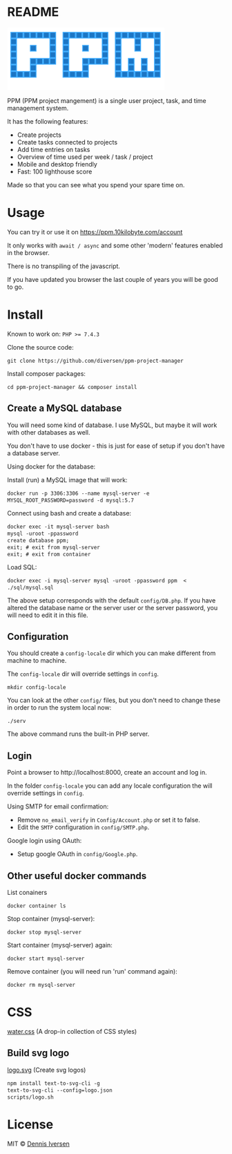 # README

![logo.svg](logo/logo.svg)

PPM (PPM project mangement) is a single user project, task, and time management system. 

It has the following features:

- Create projects
- Create tasks connected to projects
- Add time entries on tasks
- Overview of time used per week / task / project
- Mobile and desktop friendly
- Fast: 100 lighthouse score

Made so that you can see what you spend your spare time on. 

# Usage

You can try it or use it on https://ppm.10kilobyte.com/account

It only works with `await / async` and some other 'modern' features enabled in the browser. 

There is no transpiling of the javascript. 

If you have updated you browser the last couple of years you will be good to go. 

# Install

Known to work on:  `PHP >= 7.4.3`

Clone the source code: 

    git clone https://github.com/diversen/ppm-project-manager

Install composer packages:

    cd ppm-project-manager && composer install

## Create a MySQL database

You will need some kind of database. I use MySQL, but maybe it will work with other databases as well. 

You don't have to use docker - this is just for ease of setup if you don't have a database server. 

Using docker for the database:

Install (run) a MySQL image that will work:

    docker run -p 3306:3306 --name mysql-server -e MYSQL_ROOT_PASSWORD=password -d mysql:5.7

Connect using bash and create a database:

    docker exec -it mysql-server bash
    mysql -uroot -ppassword
    create database ppm;
    exit; # exit from mysql-server 
    exit; # exit from container

Load SQL:

    docker exec -i mysql-server mysql -uroot -ppassword ppm  < ./sql/mysql.sql 

The above setup corresponds with the default `config/DB.php`. If you have altered the database name or the server user or the server password, you will need to edit it in this file. 

## Configuration

You should create a `config-locale` dir which you can make different from machine to machine. 

The `config-locale` dir will override settings in `config`.

    mkdir config-locale

You can look at the other `config/` files, but you don't need to change these in order to run the system local now: 

    ./serv

The above command runs the built-in PHP server.

## Login

Point a browser to http://localhost:8000, create an account and log in.

In the folder `config-locale` you can add any locale configuration the will override settings in `config`. 

Using SMTP for email confirmation:

* Remove `no_email_verify` in `Config/Account.php` or set it to false. 
* Edit the `SMTP` configuration in `config/SMTP.php`. 

Google login using OAuth:

* Setup google OAuth in `config/Google.php`.

## Other useful docker commands

List conainers 

    docker container ls

Stop container (mysql-server):

    docker stop mysql-server

Start container (mysql-server) again:

    docker start mysql-server

Remove container (you will need run 'run' command again):

    docker rm mysql-server

# CSS

[water.css](https://watercss.kognise.dev/) (A drop-in collection of CSS styles)

## Build svg logo

[logo.svg](https://github.com/diversen/text-to-svg-cli/) (Create svg logos)

    
    npm install text-to-svg-cli -g
    text-to-svg-cli --config=logo.json
    scripts/logo.sh

# License

MIT © [Dennis Iversen](https://github.com/diversen)

